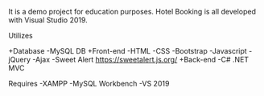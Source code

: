 It is a demo project for education purposes. Hotel Booking is all developed with Visual Studio 2019.



Utilizes

+Database
	-MySQL DB
+Front-end
	-HTML
	-CSS
	-Bootstrap
	-Javascript
	-jQuery
	-Ajax
	-Sweet Alert https://sweetalert.js.org/
+Back-end
	-C# .NET MVC 
	
Requires
	-XAMPP
	-MySQL Workbench
	-VS 2019
